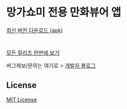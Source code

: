 # 망가쇼미 전용 만화뷰어 앱 # 

[최신 버전 다운로드 (apk)](https://mangaview.ml/)
#
[모든 릴리즈 한번에 보기](https://github.com/junheah/MangaViewAndroid/tree/master/app/release)

버그제보/문의는 여기로 > [개발자 블로그](https://blog.naver.com/imaginaly)

## License ##
[MIT License](/LICENSE)
